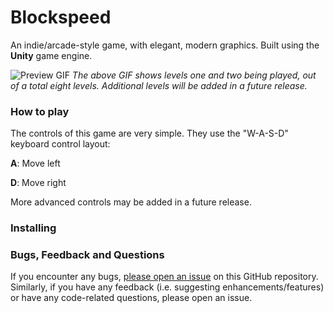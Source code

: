 # Blockspeed
An indie/arcade-style game, with elegant, modern graphics. Built using the **Unity** game engine.

![Preview GIF](https://vgy.me/wQ4GEI.gif "Preview GIF")
*The above GIF shows levels one and two being played, out of a total eight levels. Additional levels will be added in a future release.*

### How to play
The controls of this game are very simple. They use the "W-A-S-D" keyboard control layout:

**A**: Move left

**D**: Move right

More advanced controls may be added in a future release.

### Installing

### Bugs, Feedback and Questions
If you encounter any bugs, [please open an issue](https://github.com/suvanl/Blockspeed/issues) on this GitHub repository. Similarly, if you have any feedback (i.e. suggesting enhancements/features) or have any code-related questions, please open an issue.
